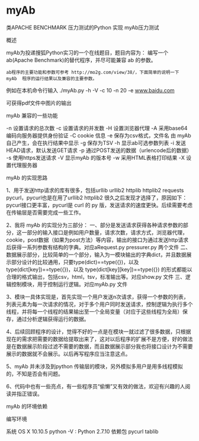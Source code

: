 # myAb
类APACHE BENCHMARK  压力测试的Python 实现
myAb压力测试


概述

myAb为投递搜狐Python实习的一个在线题目，题目内容为：
编写一个 ab(Apache Benchmark)的替代程序，并尽可能兼容 ab 的参数。

    ab程序的主要功能和参数可参考 http://mo2g.com/view/38/，下面简单的说明一下  myAb  程序的运行结果以及兼容的主要参数。

例如在本机命令行输入   ./myAb.py -h -V -c 10 -n 20 -e www.baidu.com

可获得pdf文件中图片的输出


myAb 兼容的一些功能

-n 设置请求的总次数
-c 设置请求的并发数
-H 设置浏览器代理
-A 采用base64 编码向服务器提供身份验证
-C cookie 信息
-e 保存为csv格式，文件名 由 myAb 自己产生，会在执行结果中显示
-g 保存为TSV
-h 显示ab可选参数列表
-i 发送HEAD请求，默认发送GET请求
-p 通过POST发送的数据（urlencode后的数据）
-s 使用https发送请求
-V 显示myAb 的版本号
-w 采用HTML表格打印结果
-X 设置代理服务器

myAb 的实现思路

1、用于发送http请求的库有很多，包括urllib urllib2 httplib httplib2 requests pycurl，pycurl也是在用了urllib2 httplib2 很久之后发现才选择了，原因如下：pycurl接口更丰富，pycurl是 curl 的 py 版，发送请求的速度更快。后续需要考虑在传输层是否需要完成一些工作。

2、我将 myAb 的实现分为三部分：
	一、部分是发送请求获得各种请求参数的部分，这一部分的输入接口是例如用户数量，请求次数，请求方式，浏览器代理，cookie，post数据（如果为post方法）等内容，输出的接口为通过发送http请求后获得一系列参数有结构的字典。对应aRequest.py pressurer.py  两个文件
	二、数据展示部分，比较简单的一个部分，输入为一模块输出的字典dict，并且数据展示部分设计的比较通用，只要type(dict)==type({})，以及 type(dict[key])==type({})，以及 type(dict[key][key])==type({}) 的形式都能以合理的格式输出，包括csv，html，tsv，标准输出等。对应show.py 文件
	三、逻辑控制模块，用于控制运行逻辑。对应myAb.py 文件

3、模块一具体实现是，首先实现一个用户发送n次请求，获得一个参数的列表，列表元素为每一次请求的情况，对于多个用户同时发送请求，控制逻辑为执行多个线程，并将每一个线程的结果输出至一个全局变量（对应于这些线程为全局）保存，通过分析逻辑获得运行的数据。

4、后续回顾程序的设计，觉得不好的一点是在模块一就过滤了很多数据，只根据现在的需求把需要的数据给提取出来了，这对以后程序的扩展不是方便，好的做法是在数据展示阶段过滤不需要的数据，而且数据展示部分我也将接口设计为不需要展示的数据就不会展示。以后再写程序应当注意这点。

5、myAb 并未涉及到python 传输层的模块，另外模拟多用户是用多线程模拟的，不知是否会有问题。

6、代码中也有一些亮点，有一些程序员“偷懒”又有效的做法，欢迎有兴趣的人阅读并指正错误。


myAb 的环境依赖

编写环境

系统  OS X 10.10.5
python -V : Python 2.7.10
依赖包 pycurl   tablib

